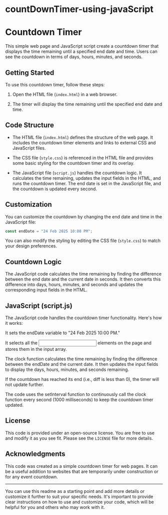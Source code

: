 # countDownTimer-using-javaScript

# Countdown Timer

This simple web page and JavaScript script create a countdown timer that displays the time remaining until a specified end date and time. Users can see the countdown in terms of days, hours, minutes, and seconds.

## Getting Started

To use this countdown timer, follow these steps:

1. Open the HTML file (`index.html`) in a web browser.

2. The timer will display the time remaining until the specified end date and time.

## Code Structure

- The HTML file (`index.html`) defines the structure of the web page. It includes the countdown timer elements and links to external CSS and JavaScript files.

- The CSS file (`style.css`) is referenced in the HTML file and provides some basic styling for the countdown timer and its overlay.

- The JavaScript file (`script.js`) handles the countdown logic. It calculates the time remaining, updates the input fields in the HTML, and runs the countdown timer. The end date is set in the JavaScript file, and the countdown is updated every second.

## Customization

You can customize the countdown by changing the end date and time in the JavaScript file:

```javascript
const endDate = "24 Feb 2025 10:00 PM";
```

You can also modify the styling by editing the CSS file (`style.css`) to match your design preferences.

## Countdown Logic

The JavaScript code calculates the time remaining by finding the difference between the end date and the current date in seconds. It then converts this difference into days, hours, minutes, and seconds and updates the corresponding input fields in the HTML.

## JavaScript (script.js)

The JavaScript code handles the countdown timer functionality. Here's how it works:

It sets the endDate variable to "24 Feb 2025 10:00 PM."

It selects all the <input> elements on the page and stores them in the input array.

The clock function calculates the time remaining by finding the difference between the endDate and the current date. It then updates the input fields to display the days, hours, minutes, and seconds remaining.

If the countdown has reached its end (i.e., diff is less than 0), the timer will not update further.

The code uses the setInterval function to continuously call the clock function every second (1000 milliseconds) to keep the countdown timer updated.

## License

This code is provided under an open-source license. You are free to use and modify it as you see fit. Please see the `LICENSE` file for more details.

## Acknowledgments

This code was created as a simple countdown timer for web pages. It can be a useful addition to websites that are temporarily under construction or for any event countdown.

---

You can use this readme as a starting point and add more details or customize it further to suit your specific needs. It's important to provide clear instructions on how to use and customize your code, which will be helpful for you and others who may work with it.
